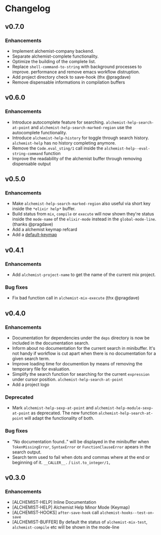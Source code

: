 # Changelog

## v0.7.0

### Enhancements

   * Implement alchemist-company backend.
   * Separate alchemist-complete functionality.
   * Optimize the building of the complete list.
   * Replace `shell-command-to-string` with background processes to improve.
     performance and remove emacs workflow distruption.
   * Add project directory check to save-hook (thx @pragdave)
   * Remove dispensable informations in compilation buffers

## v0.6.0

### Enhancements

   * Introduce autocomplete feature for
     searching. `alchemist-help-search-at-point` and
     `alchemist-help-search-marked-region` use the autocomplete functionality.
   * Introduce `alchemist-help-history` for toggle through search
     history. `alchemist-help` has no history completing anymore.
   * Remove the `Code.eval_sting/1` call inside the
     `alchemist-help--eval-string-command` function
   * Improve the readability of the alchemist buffer through removing
     dispensable output

## v0.5.0

### Enhancements

   * Make `alchemist-help-search-marked-region` also useful via short key inside
     the `*elixir help*` buffer.
   * Build status from `mix`, `compile` or `execute` will now shown they're
     status inside the `mode-name` of the `elixir-mode` instead in the
     `global-mode-line`. (thanks @pragdave)
   * Add a alchemist keymap refcard
   * Add a [default-keymap](https://github.com/tonini/alchemist.el/pull/2/files?diff=unified#diff-0)

## v0.4.1

### Enhancements

  * Add `alchemist-project-name` to get the name of the current mix project.

### Bug fixes

  * Fix bad function call in `alchemist-mix-execute` (thx @pragdave)

## v0.4.0

### Enhancements

  * Documentation for dependencies under the `deps` directory is now be
    included in the documentation search.
  * Inform about no documentation for the current search in minibuffer.
    It's not handy if workflow is cut apart when there is no
    documentation for a given search term.
  * Improve loading time for documention by means of removing the temporary
    file for evaluation.
  * Simplify the search function for searching for the current `expression` under
    cursor position. `alchemist-help-search-at-point`
  * Add a project logo

### Deprecated

  * Mark `alchemist-help-sexp-at-point` and
    `alchemist-help-module-sexp-at-point` as deprecated. The new function
    `alchemist-help-search-at-point` will adapt the functionality of both.

### Bug fixes

  * "No documentation found.." will be displayed in the minibuffer
    when `TokenMissingError`, `SyntaxError` or `FunctionClauseError` apears in
    the search output.
  * Search term used to fail when dots and commas where at the end or beginning
    of it. `__CALLER__.` / `List.to_integer/1,`

## v0.3.0

### Enhancements

  * [ALCHEMIST-HELP] Inline Documentation
  * [ALCHEMIST-HELP] Alchemist Help Minor Mode (Keymap)
  * [ALCHEMIST-HOOKS] `after-save-hook` call `alchemist-hooks--test-on-save`
  * [ALCHEMIST-BUFFER] By default the status of `alchemist-mix-test`, `alchemist-compile` etc will be shown in the mode-line
